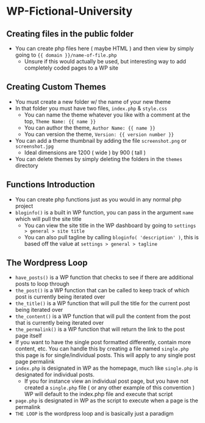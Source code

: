 # WP-Fictional-University

## Creating files in the public folder

* You can create php files here ( maybe HTML ) and then view by simply going to `{{ domain }}/name-of-file.php`
    * Unsure if this would actually be used, but interesting way to add completely coded pages to a WP site

## Creating Custom Themes 

* You must create a new folder w/ the name of your new theme
* In that folder you must have two files, `index.php` & `style.css`
    * You can name the theme whatever you like with a comment at the top, `Theme Name: {{ name }}`
    * You can author the theme, `Author Name: {{ name }}`
    * You can version the theme, `Version: {{ version number }}`
* You can add a theme thumbnail by adding the file `screenshot.png` or `screenshot.jpg`
    * Ideal dimensions are 1200 ( wide ) by 900 ( tall )
* You can delete themes by simply deleting the folders in the `themes` directory

## Functions Introduction 

* You can create php functions just as you would in any normal php project 
* `bloginfo()` is a built in WP function, you can pass in the argument `name` which will pull the site title 
    * You can view the site title in the WP dashboard by going to `settings > general > site title`
    * You can also pull tagline by calling `bloginfo( 'description' )`, this is based off the value at `settings > general > tagline`

## The Wordpress Loop

* `have_posts()` is a WP function that checks to see if there are additional posts to loop through 
* `the_post()` is a WP function that can be called to keep track of which post is currently being iterated over
* `the_title()` is a WP function that will pull the title for the current post being iterated over 
* `the_content()` is a WP function that will pull the content from the post that is currently being iterated over
* `the_permalink()` is a WP function that will return the link to the post page itself
* If you want to have the single post formatted differently, contain more content, etc. You can handle this by creating a file named `single.php` this page is for single/individual posts. This will apply to any single post page permalink
* `index.php` is designated in WP as the homepage, much like `single.php` is designated for individual posts. 
    * If you for instance view an individual post page, but you have not created a `single.php` file ( or any other example of this convention ) WP will default to the index.php file and execute that script
* `page.php` is designated in WP as the script to execute when a page is the permalink
* `THE LOOP` is the wordpress loop and is basically just a paradigm